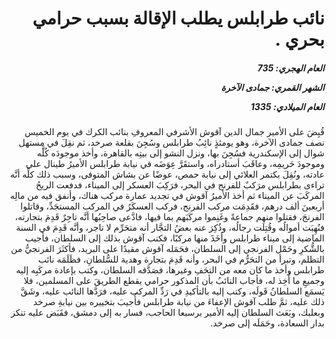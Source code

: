 <h1 dir="rtl">نائب طرابلس يطلب الإقالة بسبب حرامي بحري .</h1>

<h5 dir="rtl">العام الهجري:  735

الشهر القمري: جمادى الآخرة

العام الميلادي: 1335</h5>

<p dir="rtl">قُبِضَ على الأمير جمال الدين آقوش الأشرفي المعروفِ بنائب الكرك في يوم الخميس نصف جمادى الآخرة، وهو يومئذٍ نائِبُ طرابلس وسُجِنَ بقلعة صرخد، ثم نقِلَ في مستهل شوال إلى الإسكندرية فسُجِنَ بها، ونزل النشو إلى بيتِه بالقاهرة، وأخذ موجودَه كُلَّه وموجودَ حَريمِه، وعاقَبَ أستادراه، واستقَرَّ عِوَضَه في نيابة طرابلس الأميرُ طينال على عادته، ونُقِلَ بكتمر العلائي إلى نيابة حمص، عوضًا عن بشاش المتوفى، وسبب ذلك كلِّه أنَّه تراءى بطرابلس مرَكبٌ للفرنج في البحر، فرَكِبَ العسكر إلى الميناء، فدفعت الريحُ المركَبَ عن الميناء ثم أخذ الأميرُ آقوش في تجديد عمارة مركب هناك، وأنفق فيه من مالِه أربعينَ ألف درهم، فقَدِمَت مركب الفرنج، فركب العسكَرُ في المركب المستجَدِّ، وقاتلوا الفرنجَ، فقتلوا منهم جماعةً وغَنِموا مركَبَهم بما فيها، فادَّعى صاحِبُها أنَّه تاجِرٌ قَدِمَ بتجارته، فنُهِبَت أموالُه وقُتِلَت رجالُه، وذُكِرَ عنه بعضُ التجَّار أنه متحَرِّم لا تاجر، وأنَّه قَدِمَ في السنة الماضية إلى ميناء طرابلس وأخَذَ منها مركبًا، فكتب آقوش بذلك إلى السلطان، فأجيب بالشُّكرِ وحَمْل الفرنجي إلى السلطان، فحَمَله آقوش مقيدًا على البريد، فأكثَرَ الفرنجيُّ من التظلم، وتبرأ من التحَرُّم في البحر، وأنه قَدِمَ بتجارة وهدية للسُّلطانِ، فظَلَمَه نائب طرابلس وأخذ ما كان معه من التحَفِ وغيرها، فصَدَّقه السلطان، وكتب بإعادة مركَبِه إليه وجميعِ ما أُخِذ له، فأجاب النائبُ بأن المذكور حرامي يقطع الطريقَ على المسلمين، فلا يَسمَع السلطانُ قَولَه، وكتب إليه بالتأكيدِ في رَدِّ المركب عليه، فرَدَّها النائب عليه، وشَقَّ ذلك عليه، ثمَّ طلب آقوش الإعفاءَ من نيابة طرابلس فأُجيبَ بتخييره بين نيابةِ صرخد وبعلبك، وبَعَث السلطان إليه الأمير برسبعا الحاجب، فسار به إلى دمشق، فقَبَض عليه تنكز بدار السعادة، وحَمَلَه إلى صرخد.</p></br>
